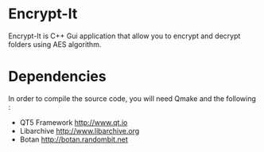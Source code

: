 # Encrypt-It
Encrypt-It is C++ Gui application that allow you to encrypt and decrypt folders using AES algorithm.

# Dependencies 

In order to compile the source code, you will need Qmake and the following : 
* QT5 Framework http://www.qt.io
* Libarchive http://www.libarchive.org
* Botan http://botan.randombit.net
